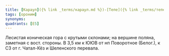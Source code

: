 ```yaml
---
title: [Караул]({% link _terms/караул.md %})-[Тепе]({% link _terms/тепе.md %}) I
tags: [ороним]
synonyms:
quadrants: [Е5]
---
```


Лесистая коническая гора с крутыми склонами; на вершине поляна, заметная с вост.
стороны. В 3,5 км к ЮЮВ от нп Поворотное (Белог.), к СЗ от г. Чатал-Кёз и
Шеленского перевала.
